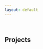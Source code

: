 ```yaml
---
layout: default
---
```


<h1 id="projects"></h1>

<h2 style="margin: 60px 0px 10px;">Projects</h2>

<!-- Add your projects here -->
